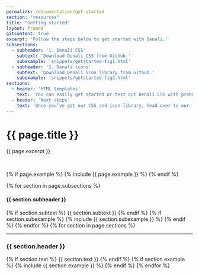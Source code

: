 ```yaml
---
permalink: /documentation/get-started
section: "resources"
title: "Getting started"
layout: framed
gitcontent: true
excerpt: 'Follow the steps below to get started with Denali.'
subsections:
  - subheader: '1. Denali CSS'
    subtext: 'Download Denali CSS from Github.'
    subexample: 'snippets/getstarted-fig1.html'
  - subheader: '2. Denali icons'
    subtext: 'Download Denali icon library from Github.'
    subexample: 'snippets/getstarted-fig2.html'
sections:
  - header: 'HTML templates'
    text: 'You can easily get started or test out Denali CSS with prebuilt HTML templates available on our [resources](/denali-site/resource-downloads) page.'
  - header: 'Next steps'
    text: 'Once you’ve got our CSS and icon library, head over to our [documentation](/denali-site/documentation/aesthetics/colors) pages to learn how to implement Denali in your own projects.'
---
```


# {{ page.title }}
{{ page.excerpt }}

<br>

{% if page.example %}
{% include {{ page.example }} %}
{% endif %}

{% for section in page.subsections %}
#### {{ section.subheader }}
{% if section.subtext %}
{{ section.subtext }}
{% endif %}
{% if section.subexample %}
{% include {{ section.subexample }} %}
{% endif %}
{% endfor %}
{% for section in page.sections %}
***
### {{ section.header }}
{% if section.text %}
{{ section.text }}
{% endif %}
{% if section.example %}
{% include {{ section.example }} %}
{% endif %}
{% endfor %}
